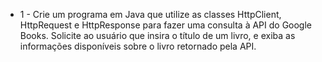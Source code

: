 - 1 - Crie um programa em Java que utilize as classes HttpClient, HttpRequest e
HttpResponse para fazer uma consulta à API do Google Books. Solicite ao
usuário que insira o título de um livro, e exiba as informações disponíveis
sobre o livro retornado pela API.
